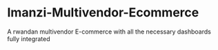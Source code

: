 # Imanzi-Multivendor-Ecommerce
A rwandan multivendor E-commerce with all the necessary dashboards fully integrated

